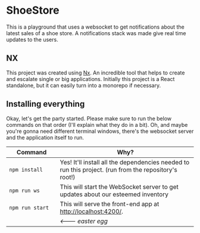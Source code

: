 # ShoeStore

This is a playground that uses a websocket to get notifications about the latest sales of a shoe store. A notifications stack was made give real time updates to the users.

## NX

This project was created using [Nx](https://nx.dev). An incredible tool that helps to create and escalate single or big applications. Initially this project is a React standalone, but it can easily turn into a monorepo if necessary.

## Installing everything

Okay, let's get the party started.
Please make sure to run the below commands on that order (I'll explain what they do in a bit). Oh, and maybe you're gonna need different terminal windows, there's the websocket server and the application itself to run.

| Command            | Why?                                                                                                  |
| ------------------ | ----------------------------------------------------------------------------------------------------- |
| `npm install`      | Yes! It'll install all the dependencies needed to run this project. (run from the repository's root!) |
| `npm run ws`       | This will start the WebSocket server to get updates about our esteemed inventory                      |
| `npm run start`    | This will serve the front-end app at [http://localhost:4200/](http://localhost:4200/).                |
| <img width=200/ /> | _<--- easter egg_                                                                                     |
